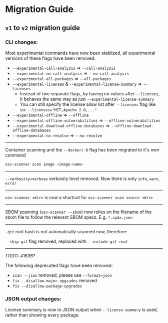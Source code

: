 # Migration Guide

## `v1` to `v2` migration guide

### CLI changes:

Most experimental commands have now been stablized, all experimental versions of these flags have been removed:

- `--experimental-call-analysis` => `--call-analysis`
- `--experimental-no-call-analysis` => `--no-call-analysis`
- `--experimental-all-packages` => `--all-packages`
- `--experimental-licenses` & `--experimental-license-summary` => `--licenses`
    - Instead of two separate flags, by having no values after `--licenses`, it behaves the same way as just `--experimental-license-summary`
    - You can still specify the license allow list after `--licenses` flag like so: `--licenses="MIT,Apache 2.0,..."`
- `--experimental-offline` => `--offline`
- `--experimental-offline-vulnerabilities` => `--offline-vulnerabilities`
- `--experimental-download-offline-databases` => `--offline-download-offline-databases`
- `--experimental-no-resolve` => `--no-resolve`

---

Container scanning and the `--docker/-D` flag has been migrated to it's own command

```bash
osv-scanner scan image <image-name>
```

---

`--verbosity=verbose` verbosity level removed. Now there is only `info`, `warn`, `error`

---

`osv-scanner <dir>` is now a shortcut for `osv-scanner scan source <dir>`

---

SBOM scanning (`osv-scanner --sbom`) now relies on the filename of the sbom file to follow the relevant SBOM specs. E.g. `*.spdx.json`

---

`.git` root hash is not automatically scanned now, therefore:

`--skip-git` flag removed, replaced with `--include-git-root`

---


TODO: #1636?

The following deprecated flags have been removed:

- `scan --json` removed, please use `--format=json`
- `fix --disallow-major-upgrades` removed
- `fix --disallow-package-upgrades`


### JSON output changes:

License summary is now in JSON output when `--license-summary` is used, rather than showing every package.



